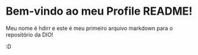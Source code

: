 # Bem-vindo ao meu Profile README!

Meu nome é hdirr e este é meu primeiro arquivo markdown para o repositório da DIO!

:D

